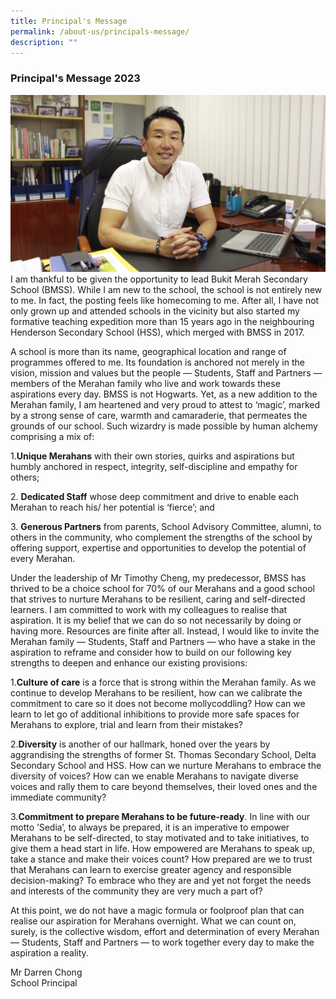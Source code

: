 ```yaml
---
title: Principal's Message
permalink: /about-us/principals-message/
description: ""
---
```

### Principal's Message 2023

<img src="/images/Darren Chong P.jpg" style="width:50,align:left"> 

<br>
I am thankful to be given the opportunity to lead Bukit Merah Secondary School (BMSS). While I am new to the school, the school is not entirely new to me. In fact, the posting feels like homecoming to me. After all, I have not only grown up and attended schools in the vicinity but also started my formative teaching expedition more than 15 years ago in the neighbouring Henderson Secondary School (HSS), which merged with BMSS in 2017.
 
A school is more than its name, geographical location and range of programmes offered to me. Its foundation is anchored not merely in the vision, mission and values but the people — Students, Staff and Partners — members of the Merahan family who live and work towards these aspirations every day. BMSS is not Hogwarts. Yet, as a new addition to the Merahan family, I am heartened and very proud to attest to ‘magic’, marked by a strong sense of care, warmth and camaraderie, that permeates the grounds of our school. Such wizardry is made possible by human alchemy comprising a mix of:


1.**Unique Merahans** with their own stories, quirks and aspirations but humbly anchored in respect, integrity, self-discipline and empathy for others;

2.&nbsp;**Dedicated Staff** whose deep commitment and drive to enable each Merahan to reach his/ her potential is ‘fierce’; and

3.&nbsp;**Generous Partners** from parents, School Advisory Committee, alumni, to others in the community, who complement the strengths of the school by offering support, expertise and opportunities to develop the potential of every Merahan.

Under the leadership of Mr Timothy Cheng, my predecessor, BMSS has thrived to be a choice school for 70% of our Merahans and a good school that strives to nurture Merahans to be resilient, caring and self-directed learners. I am committed to work with my colleagues to realise that aspiration. It is my belief that we can do so not necessarily by doing or having more. Resources are finite after all. Instead, I would like to invite the Merahan family — Students, Staff and Partners — who have a stake in the aspiration to reframe and consider how to build on our following key strengths to deepen and enhance our existing provisions:


1.**Culture of care** is a force that is strong within the Merahan family. As we continue to develop Merahans to be resilient, how can we calibrate the commitment to care so it does not become mollycoddling? How can we learn to let go of additional inhibitions to provide more safe spaces for Merahans to explore, trial and learn from their mistakes?

2.**Diversity** is another of our hallmark, honed over the years by aggrandising the strengths of former St. Thomas Secondary School, Delta Secondary School and HSS. How can we nurture Merahans to embrace the diversity of voices? How can we enable Merahans to navigate diverse voices and rally them to care beyond themselves, their loved ones and the immediate community?

3.**Commitment to prepare Merahans to be future-ready**. In line with our motto ’Sedia’, to always be prepared, it is an imperative to empower Merahans to be self-directed, to stay motivated and to take initiatives, to give them a head start in life. How empowered are Merahans to speak up, take a stance and make their voices count? How prepared are we to trust that Merahans can learn to exercise greater agency and responsible decision-making? To embrace who they are and yet not forget the needs and interests of the community they are very much a part of?

At this point, we do not have a magic formula or foolproof plan that can realise our aspiration for Merahans overnight. What we can count on, surely, is the collective wisdom, effort and determination of every Merahan — Students, Staff and Partners — to work together every day to make the aspiration a reality.

Mr Darren Chong<br>School Principal